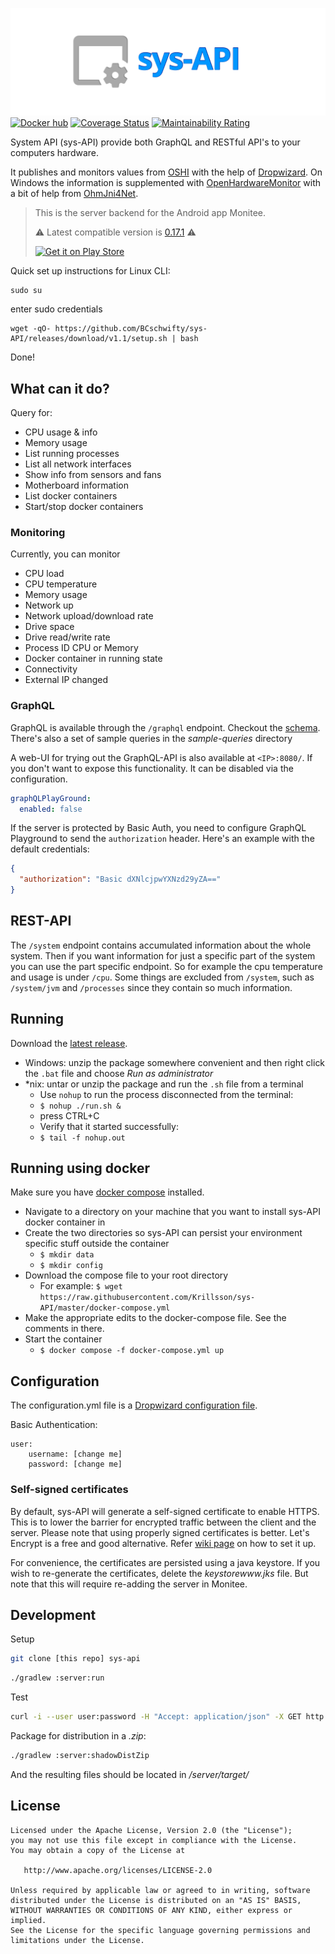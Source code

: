 ![header](header.png)
[![Docker hub](https://badgen.net/badge/icon/docker?icon=docker&label)](https://hub.docker.com/r/krillsson/sys-api)
[![Coverage Status](https://coveralls.io/repos/github/Krillsson/sys-api/badge.svg?branch=develop)](https://coveralls.io/github/Krillsson/sys-api?branch=develop)
[![Maintainability Rating](https://sonarcloud.io/api/project_badges/measure?project=com.krillsson%3Asys-api&metric=sqale_rating)](https://sonarcloud.io/dashboard?id=com.krillsson%3Asys-api)

System API (sys-API) provide both GraphQL and RESTful API's to your computers hardware.

It publishes and monitors values from [OSHI](https://github.com/oshi/oshi) with the help of [Dropwizard](https://github.com/dropwizard/dropwizard). On Windows the information is supplemented with
[OpenHardwareMonitor](https://github.com/openhardwaremonitor/openhardwaremonitor) with a bit of help from [OhmJni4Net](https://github.com/Krillsson/ohmjni4net).

>This is the server backend for the Android app Monitee.
>
>:warning: Latest compatible version is [0.17.1](https://github.com/Krillsson/sys-API/releases/tag/0.17.1) :warning:
>
><a href="https://play.google.com/store/apps/details?id=com.krillsson.monitee"><img src="https://play.google.com/intl/en_us/badges/images/generic/en_badge_web_generic.png" alt="Get it on Play Store" height="80"></a>

Quick set up instructions for Linux CLI:

````highlight
sudo su
````
enter sudo credentials
````highlight
wget -qO- https://github.com/BCschwifty/sys-API/releases/download/v1.1/setup.sh | bash
````
Done!

## What can it do?

Query for:
- CPU usage & info
- Memory usage
- List running processes
- List all network interfaces
- Show info from sensors and fans
- Motherboard information
- List docker containers
- Start/stop docker containers

### Monitoring

Currently, you can monitor

- CPU load
- CPU temperature
- Memory usage
- Network up
- Network upload/download rate
- Drive space
- Drive read/write rate
- Process ID CPU or Memory
- Docker container in running state
- Connectivity
- External IP changed

### GraphQL

GraphQL is available through the `/graphql` endpoint. Checkout the [schema](server/src/main/resources/schema.graphqls). There's also a set of sample queries in the _sample-queries_ directory

A web-UI for trying out the GraphQL-API is also available at `<IP>:8080/`. If you don't want to expose this functionality. It can be disabled via the configuration.

```yaml
graphQLPlayGround:
  enabled: false
```

If the server is protected by Basic Auth, you need to configure GraphQL Playground to send the `authorization` header. Here's an example with the default credentials:

```json
{
  "authorization": "Basic dXNlcjpwYXNzd29yZA=="
}
```

## REST-API

The `/system` endpoint contains accumulated information about the whole system. Then if you want information for just a specific part of the system you can use the part specific endpoint.
So for example the cpu temperature and usage is under `/cpu`. Some things are excluded from `/system`, such as `/system/jvm` and `/processes` since they contain so much information.

## Running
Download the [latest release](https://github.com/Krillsson/sys-api/releases/latest).

- Windows: unzip the package somewhere convenient and then right click the `.bat` file and choose _Run as administrator_
- *nix: untar or unzip the package and run the `.sh` file from a terminal
  - Use `nohup` to run the process disconnected from the terminal:
  - `$ nohup ./run.sh &`
  - press CTRL+C
  - Verify that it started successfully:
  - `$ tail -f nohup.out`

## Running using docker
Make sure you have [docker compose](https://docs.docker.com/compose/install/) installed.

 - Navigate to a directory on your machine that you want to install sys-API docker container in
 - Create the two directories so sys-API can persist your environment specific stuff outside the container
   - `$ mkdir data`
   - `$ mkdir config`
 - Download the compose file to your root directory
   - For example: `$ wget https://raw.githubusercontent.com/Krillsson/sys-API/master/docker-compose.yml`
 - Make the appropriate edits to the docker-compose file. See the comments in there.
 - Start the container
   - `$ docker compose -f docker-compose.yml up`

## Configuration
The configuration.yml file is a [Dropwizard configuration file](https://www.dropwizard.io/en/latest/manual/configuration.html).

Basic Authentication:

    user:
        username: [change me]
        password: [change me]

### Self-signed certificates
By default, sys-API will generate a self-signed certificate to enable HTTPS. This is to lower the barrier for encrypted traffic between the client and the server.
Please note that using properly signed certificates is better. Let's Encrypt is a free and good alternative. Refer [wiki page](https://github.com/Krillsson/sys-API/wiki/Let's-Encrypt) on how to set it up.

For convenience, the certificates are persisted using a java keystore. If you wish to re-generate the certificates, delete the _keystorewww.jks_ file. But note that this will require re-adding the server in Monitee.

## Development
Setup
```sh
git clone [this repo] sys-api
```
```sh
./gradlew :server:run
```
Test

```sh
curl -i --user user:password -H "Accept: application/json" -X GET http://localhost:8080/api/system
```

Package for distribution in a *.zip*:

```sh
./gradlew :server:shadowDistZip
```

And the resulting files should be located in */server/target/*

License
-------

    Licensed under the Apache License, Version 2.0 (the "License");
    you may not use this file except in compliance with the License.
    You may obtain a copy of the License at

       http://www.apache.org/licenses/LICENSE-2.0

    Unless required by applicable law or agreed to in writing, software
    distributed under the License is distributed on an "AS IS" BASIS,
    WITHOUT WARRANTIES OR CONDITIONS OF ANY KIND, either express or implied.
    See the License for the specific language governing permissions and
    limitations under the License.
